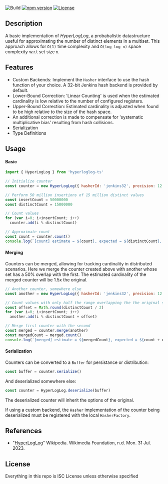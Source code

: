 ![Build](https://github.com/wsiegenthaler/hyperloglog-ts/actions/workflows/build.yml/badge.svg)
[![npm version](https://badge.fury.io/js/hyperloglog-ts.svg)](https://www.npmjs.com/package/hyperloglog-ts)
[![License](https://img.shields.io/badge/License-ISC-blue.svg)](https://opensource.org/licenses/ISC)

## Description

A basic implementation of *HyperLogLog*, a probabalistic datastructure useful for approximating the number of distinct elements in a multiset. This approach allows for `O(1)` time complexity and `O(log log n)` space complexity w.r.t set size `n`.

## Features

* Custom Backends: Implement the `Hasher` interface to use the hash function of your choice. A 32-bit Jenkins hash backend is provided by default.
* Lower-Bound Correction: 'Linear Counting' is used when the estimated cardinality is low relative to the number of configured registers.
* Upper-Bound Correction: Estimated cardinality is adjusted when found to be high relative to the size of the hash space.
* An additional correction is made to compensate for 'systematic multiplicative bias' resulting from hash collisions.
* Serialization
* Type Definitions

## Usage

#### Basic

```js
import { HyperLogLog } from 'hyperloglog-ts'

// Initialize counter
const counter = new HyperLogLog({ hasherId: 'jenkins32', precision: 12 }) // 12-bit register index = 4096 registers

// Perform 50 million insertions of 15 million distinct values
const insertCount = 50000000
const distinctCount = 15000000

// Count values
for (var i=0; i<insertCount; i++)
  counter.add(i % distinctCount)

// Approximate count
const count = counter.count()
console.log(`[count] estimate = ${count}, expected = ${distinctCount}, error = ${count - distinctCount}`)
```

#### Merging

Counters can be merged, allowing for tracking cardinality in distributed scenarios. Here we merge the counter created above with another
whose set has a 50% overlap with the first. The estimated cardinality of the merged counter will be 1.5x the original.

```js
// Another counter, somewhere else
const another = new HyperLogLog({ hasherId: 'jenkins32', precision: 12 })

// Count values with only half the range overlapping the the original set
const offset = Math.round(distinctCount / 2)
for (var i=0; i<insertCount; i++)
  another.add(i % distinctCount + offset)

// Merge first counter with the second
const merged = counter.merge(another)
const mergedCount = merged.count()
console.log(`[merged] estimate = ${mergedCount}, expected = ${count + offset}, error = ${mergedCount - count - offset}`)
```

#### Serialization

Counters can be converted to a `Buffer` for persistance or distribution:

```js
const buffer = counter.serialize()
```

And deserialized somewhere else:

```js
const counter = HyperLogLog.deserialize(buffer)
```

The deserialized counter will inherit the options of the original.

If using a custom backend, the `Hasher` implementation of the counter being deserialized must be registered with the local `HasherFactory`.

## References

* "[HyperLogLog](http://en.wikipedia.org/wiki/HyperLogLog)" Wikipedia. Wikimedia Foundation, n.d. Mon. 31 Jul. 2023.

## License

Everything in this repo is ISC License unless otherwise specified